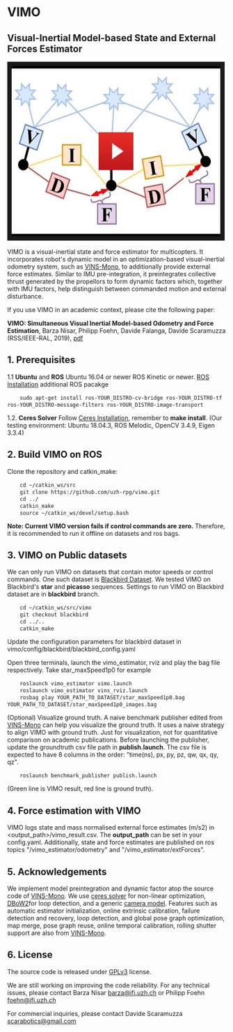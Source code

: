 # VIMO
## Visual-Inertial Model-based State and External Forces Estimator

<a href="https://youtu.be/t2GdZZp7xQE" target="_blank"><img src="./support_files/image/video_img.png" 
width="480" height="390" border="10" /></a>

VIMO is a visual-inertial state and force estimator for multicopters. It incorporates robot's dynamic model in an optimization-based visual-inertial odometry system, such as [VINS-Mono](https://ieeexplore.ieee.org/document/8421746?arnumber=8421746&source=authoralert), to additionally provide external force estimates. Similar to IMU pre-integration, it preintegrates collective thrust generated by the propellors to form dynamic factors which, together with IMU factors, help distinguish between commanded motion and external disturbance.

If you use VIMO in an academic context, please cite the following paper:

**VIMO: Simultaneous Visual Inertial Model-based Odometry and Force Estimation**, Barza Nisar, Philipp Foehn, Davide Falanga, Davide Scaramuzza (RSS/IEEE-RAL, 2019), [pdf](http://rpg.ifi.uzh.ch/docs/RSS19_Nisar.pdf)

<!-- add bibtex entry -->

## 1. Prerequisites
1.1 **Ubuntu** and **ROS**
Ubuntu  16.04 or newer
ROS Kinetic or newer. [ROS Installation](http://wiki.ros.org/ROS/Installation)
additional ROS pacakge
```
    sudo apt-get install ros-YOUR_DISTRO-cv-bridge ros-YOUR_DISTRO-tf ros-YOUR_DISTRO-message-filters ros-YOUR_DISTRO-image-transport
```

1.2. **Ceres Solver**
Follow [Ceres Installation](http://ceres-solver.org/installation.html), remember to **make install**.
(Our testing environment: Ubuntu 18.04.3, ROS Melodic, OpenCV 3.4.9, Eigen 3.3.4) 

## 2. Build VIMO on ROS
Clone the repository and catkin_make:
```
    cd ~/catkin_ws/src
    git clone https://github.com/uzh-rpg/vimo.git
    cd ../
    catkin_make
    source ~/catkin_ws/devel/setup.bash
```

**Note: Current VIMO version fails if control commands are zero.** Therefore, it is recommended to run it offline on datasets and ros bags. 

## 3. VIMO on Public datasets

We can only run VIMO on datasets that contain motor speeds or control commands. One such dataset is [Blackbird Dataset](https://github.com/mit-fast/Blackbird-Dataset). We tested VIMO on Blackbird's **star** and **picasso** sequences. Settings to run VIMO on Blackbird dataset are in **blackbird** branch.

```
    cd ~/catkin_ws/src/vimo
    git checkout blackbird
    cd ../..
    catkin_make
```

Update the configuration parameters for blackbird dataset in vimo/config/blackbird/blackbird_config.yaml

Open three terminals, launch the vimo_estimator, rviz and play the bag file respectively. Take star_maxSpeed1p0 for example
```
    roslaunch vimo_estimator vimo.launch 
    roslaunch vimo_estimator vins_rviz.launch
    rosbag play YOUR_PATH_TO_DATASET/star_maxSpeed1p0.bag YOUR_PATH_TO_DATASET/star_maxSpeed1p0_images.bag 
```

(Optional) Visualize ground truth. A naive benchmark publisher edited from [VINS-Mono](https://github.com/HKUST-Aerial-Robotics/VINS-Mono) can help you visualize the ground truth. It uses a naive strategy to align VIMO with ground truth. Just for visualization, not for quantitative comparison on academic publications. Before launching the publisher, update the groundtruth csv file path in **publish.launch**. The csv file is expected to have 8 columns in the order: "time(ns), px, py, pz, qw, qx, qy, qz".

```
    roslaunch benchmark_publisher publish.launch
```
 (Green line is VIMO result, red line is ground truth).

## 4. Force estimation with VIMO

VIMO logs state and mass normalised external force estimates (m/s2) in <output_path>/vimo_result.csv. The **output_path** can be set in your config.yaml. Additionally, state and force estimates are published on ros topics "/vimo_estimator/odometry" and "/vimo_estimator/extForces".

## 5. Acknowledgements
We implement model preintegration and dynamic factor atop the source code of [VINS-Mono](https://github.com/HKUST-Aerial-Robotics/VINS-Mono). We use [ceres solver](http://ceres-solver.org/) for non-linear optimization, [DBoW2](https://github.com/dorian3d/DBoW2)for loop detection, and a generic [camera model](https://github.com/hengli/camodocal). Features such as automatic estimator initialization, online extrinsic calibration, failure detection and recovery, loop detection, and global pose graph optimization, map merge, pose graph reuse, online temporal calibration, rolling shutter support are also from [VINS-Mono](https://github.com/HKUST-Aerial-Robotics/VINS-Mono).

## 6. License
The source code is released under [GPLv3](http://www.gnu.org/licenses/) license.

We are still working on improving the code reliability. For any technical issues, please contact Barza Nisar <barza@ifi.uzh.ch> or Philipp Foehn <foehn@ifi.uzh.ch>

For commercial inquiries, please contact Davide Scaramuzza <scarabotics@gmail.com>